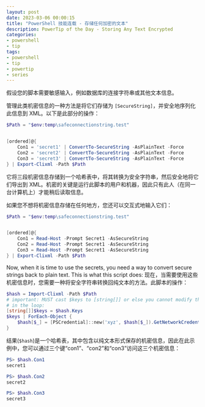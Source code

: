 ```yaml
---
layout: post
date: 2023-03-06 00:00:15
title: "PowerShell 技能连载 - 存储任何加密的文本"
description: PowerTip of the Day - Storing Any Text Encrypted
categories:
- powershell
- tip
tags:
- powershell
- tip
- powertip
- series
---
```

假设您的脚本需要敏感输入，例如数据库的连接字符串或其他文本信息。

管理此类机密信息的一种方法是将它们存储为 `[SecureString]`，并安全地序列化此信息到 XML。以下是此部分的操作：

```powershell
$Path = "$env:temp\safeconnectionstring.test"


[ordered]@{
    Con1 = 'secret1' | ConvertTo-SecureString -AsPlainText -Force
    Con2 = 'secret2' | ConvertTo-SecureString -AsPlainText -Force
    Con3 = 'secret3' | ConvertTo-SecureString -AsPlainText -Force
} | Export-Clixml -Path $Path
```

它将三段机密信息存储到一个哈希表中，将其转换为安全字符串，然后安全地将它们导出到 XML。机密的关键是运行此脚本的用户和机器，因此只有此人（在同一台计算机上）才能稍后读取信息。

如果您不想将机密信息存储在任何地方，您还可以交互式地输入它们：

```powershell
$Path = "$env:temp\safeconnectionstring.test"


[ordered]@{
    Con1 = Read-Host -Prompt Secret1 -AsSecureString
    Con2 = Read-Host -Prompt Secret1 -AsSecureString
    Con3 = Read-Host -Prompt Secret1 -AsSecureString
} | Export-Clixml -Path $Path
```

Now, when it is time to use the secrets, you need a way to convert secure strings back to plain text. This is what this script does:
现在，当需要使用这些机密信息时，您需要一种将安全字符串转换回纯文本的方法。此脚本的操作：

```powershell
$hash = Import-Clixml -Path $Path
# important: MUST cast $keys to [string[]] or else you cannot modify the hash
# in the loop:
[string[]]$keys = $hash.Keys
$keys | ForEach-Object {
    $hash[$_] = [PSCredential]::new('xyz', $hash[$_]).GetNetworkCredential().Password
}
```

结果(`$hash`)是一个哈希表，其中包含以纯文本形式保存的机密信息，因此在此示例中，您可以通过三个键“con1”、“con2”和“con3”访问这三个机密信息：

```powershell
PS> $hash.Con1
secret1

PS> $hash.Con2
secret2

PS> $hash.Con3
secret3
```
<!--本文国际来源：[Storing Any Text Encrypted](https://blog.idera.com/database-tools/powershell/powertips/storing-any-text-encrypted/)-->

